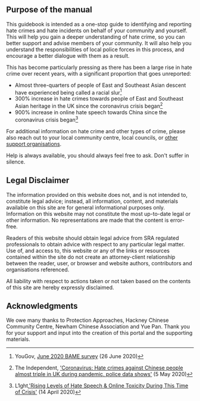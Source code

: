 ## Purpose of the manual

This guidebook is intended as a one-stop guide to identifying and reporting hate crimes and hate incidents on behalf of your community and yourself. This will help you gain a deeper understanding of hate crime, so you can better support and advise members of your community. It will also help you understand the responsibilities of local police forces in this process, and encourage a better dialogue with them as a result.

This has become particularly pressing as there has been a large rise in hate crime over recent years, with a significant proportion that goes unreported:

- Almost three-quarters of people of East and Southeast Asian descent have experienced being called a racial slur[^1]
- 300% increase in hate crimes towards people of East and Southeast Asian heritage in the UK since the coronavirus crisis began[^2]
- 900% increase in online hate speech towards China since the coronavirus crisis began[^3]

For additional information on hate crime and other types of crime, please also reach out to your local community centre, local councils, or [other support organisations](/content/en/support).

Help is always available, you should always feel free to ask. Don't suffer in silence.

## Legal Disclaimer

The information provided on this website does not, and is not intended to, constitute legal advice; instead, all information, content, and materials available on this site are for general informational purposes only.  Information on this website may not constitute the most up-to-date legal or other information.  No representations are made that the content is error-free.

Readers of this website should obtain legal advice from SRA regulated professionals to obtain advice with respect to any particular legal matter.  Use of, and access to, this website or any of the links or resources contained within the site do not create an attorney-client relationship between the reader, user, or browser and website authors, contributors and organisations referenced.

All liability with respect to actions taken or not taken based on the contents of this site are hereby expressly disclaimed.  

## Acknowledgments

We owe many thanks to Protection Approaches, Hackney Chinese Community Centre, Newham Chinese Association and Yue Pan. Thank you for your support and input into the creation of this portal and the supporting materials.

[^1]: YouGov, [June 2020 BAME survey](https://docs.cdn.yougov.com/6pg6w1fadp/YouGov%20Racism%20BAME%20June%202020%202.pdf) (26 June 2020)
[^2]: The Independent, ['Coronavirus: Hate crimes against Chinese people almost triple in UK during pandemic, police data shows'](https://www.independent.co.uk/news/uk/home-news/coronavirus-uk-hate-crimes-chinese-people-china-a9499991.html) (5 May 2020)
[^3]: L1ght,['Rising Levels of Hate Speech & Online Toxicity During This Time of Crisis'](https://l1ght.com/Toxicity_during_coronavirus_Report-L1ght.pdf) (14 April 2020)
